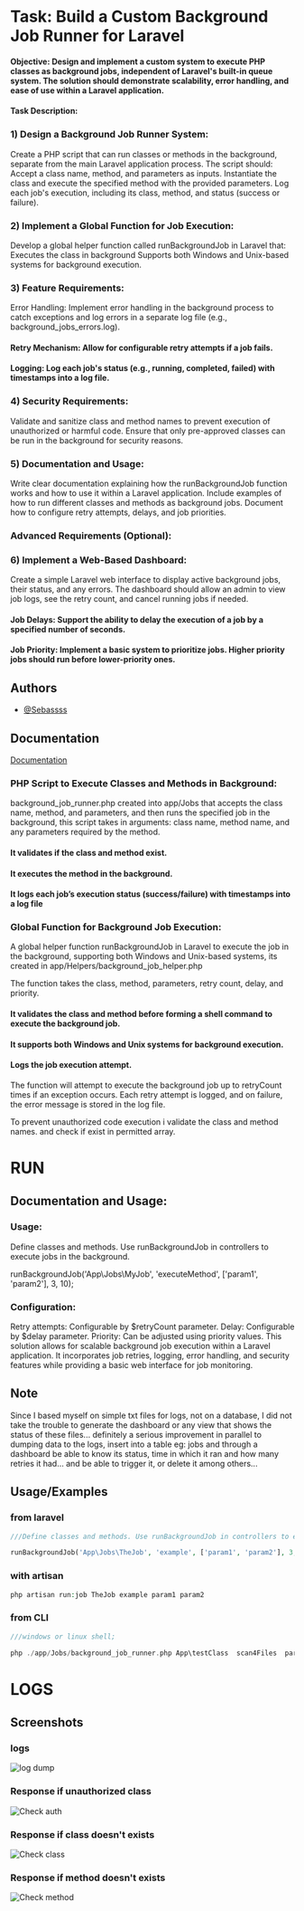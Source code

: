 

# Task: Build a Custom Background Job Runner for Laravel

#### Objective: Design and implement a custom system to execute PHP classes as background jobs, independent of Laravel's built-in queue system. The solution should demonstrate scalability, error handling, and ease of use within a Laravel application.

#### Task Description:

### 1)  Design a Background Job Runner System:
Create a PHP script that can run classes or methods in the background, separate from the main Laravel application process. The script should:
Accept a class name, method, and parameters as inputs.
Instantiate the class and execute the specified method with the provided parameters.
Log each job's execution, including its class, method, and status (success or failure).
### 2) Implement a Global Function for Job Execution:
Develop a global helper function called runBackgroundJob in Laravel that:
Executes the class in background
Supports both Windows and Unix-based systems for background execution.
### 3) Feature Requirements:
Error Handling: Implement error handling in the background process to catch exceptions and log errors in a separate log file (e.g., background_jobs_errors.log).
#### Retry Mechanism: Allow for configurable retry attempts if a job fails.
#### Logging: Log each job's status (e.g., running, completed, failed) with timestamps into a log file.

### 4) Security Requirements:
Validate and sanitize class and method names to prevent execution of unauthorized or harmful code.
Ensure that only pre-approved classes can be run in the background for security reasons.

### 5) Documentation and Usage:
Write clear documentation explaining how the runBackgroundJob function works and how to use it within a Laravel application.
Include examples of how to run different classes and methods as background jobs.
Document how to configure retry attempts, delays, and job priorities.




###  Advanced Requirements (Optional):

### 6) Implement a Web-Based Dashboard:
Create a simple Laravel web interface to display active background jobs, their status, and any errors.
The dashboard should allow an admin to view job logs, see the retry count, and cancel running jobs if needed.
#### Job Delays: Support the ability to delay the execution of a job by a specified number of seconds.

#### Job Priority: Implement a basic system to prioritize jobs. Higher priority jobs should run before lower-priority ones.
## Authors

- [@Sebassss](https://github.com/Sebassss)


## Documentation

[Documentation](https://linktodocumentation)



### PHP Script to Execute Classes and Methods in Background:
background_job_runner.php created into app/Jobs that accepts the class name, method, and parameters, and then runs the specified job in the background, 
this script takes in arguments: class name, method name, and any parameters required by the method.

#### It validates if the class and method exist.
#### It executes the method in the background.
#### It logs each job’s execution status (success/failure) with timestamps into a log file


### Global Function for Background Job Execution:
A global helper function runBackgroundJob in Laravel to execute the job in the background, supporting both Windows and Unix-based systems, its created in app/Helpers/background_job_helper.php

The function takes the class, method, parameters, retry count, delay, and priority.
#### It validates the class and method before forming a shell command to execute the background job.
#### It supports both Windows and Unix systems for background execution.
#### Logs the job execution attempt.

The function will attempt to execute the background job up to retryCount times if an exception occurs.
Each retry attempt is logged, and on failure, the error message is stored in the log file.

To prevent unauthorized code execution i validate the class and method names. and check if exist in permitted array.


# RUN 



## Documentation and Usage:
### Usage:
Define classes and methods.
Use runBackgroundJob in controllers to execute jobs in the background.

runBackgroundJob('App\\Jobs\\MyJob', 'executeMethod', ['param1', 'param2'], 3, 10);

### Configuration:
Retry attempts: Configurable by $retryCount parameter.
Delay: Configurable by $delay parameter.
Priority: Can be adjusted using priority values.
This solution allows for scalable background job execution within a Laravel application. It incorporates job retries, logging, error handling, and security features while providing a basic web interface for job monitoring.

## Note
Since I based myself on simple txt files for logs, not on a database, I did not take the trouble to generate the dashboard or any view that shows the status of these files... definitely a serious improvement in parallel to dumping data to the logs, insert into a table eg: jobs and through a dashboard be able to know its status, time in which it ran and how many retries it had... and be able to trigger it, or delete it among others...
## Usage/Examples

### from laravel 
```php
///Define classes and methods. Use runBackgroundJob in controllers to execute jobs in the background.

runBackgroundJob('App\Jobs\TheJob', 'example', ['param1', 'param2'], 3, 10);

```

### with artisan 
```php
php artisan run:job TheJob example param1 param2
````

### from CLI

```php
///windows or linux shell;

php ./app/Jobs/background_job_runner.php App\testClass  scan4Files  param1 param2
```


# LOGS




## Screenshots


### logs 
![log dump](https://raw.githubusercontent.com/Sebassss/scheduler/refs/heads/master/4.png)

### Response if unauthorized class
![Check auth](https://raw.githubusercontent.com/Sebassss/scheduler/refs/heads/master/3.png)

### Response if class doesn't exists
![Check class](https://raw.githubusercontent.com/Sebassss/scheduler/refs/heads/master/2.png)

### Response if method doesn't exists
![Check method](https://raw.githubusercontent.com/Sebassss/scheduler/refs/heads/master/1.png)

